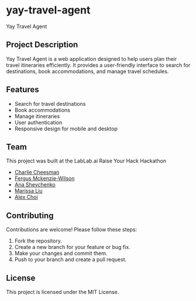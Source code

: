 # yay-travel-agent

Yay Travel Agent

## Project Description
Yay Travel Agent is a web application designed to help users plan their travel itineraries efficiently. It provides a user-friendly interface to search for destinations, book accommodations, and manage travel schedules.

## Features
- Search for travel destinations
- Book accommodations
- Manage itineraries
- User authentication
- Responsive design for mobile and desktop

## Team
This project was built at the LabLab.ai Raise Your Hack Hackathon

- <a href="https://github.com/Ches-ctrl">Charlie Cheesman</a>
- <a href="https://github.com/fergus-mw">Fergus Mckenzie-Wilson</a>
- <a href="https://github.com/a17o">Ana Shevchenko</a>
- <a href="https://github.com/mariarchy">Marissa Liu</a>
- <a href="https://github.com/alexechoi">Alex Choi</a>

## Contributing
Contributions are welcome! Please follow these steps:
1. Fork the repository.
2. Create a new branch for your feature or bug fix.
3. Make your changes and commit them.
4. Push to your branch and create a pull request.

## License
This project is licensed under the MIT License.
